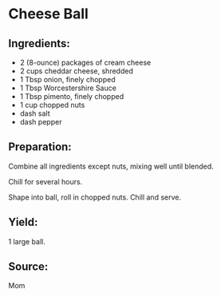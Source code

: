 Cheese Ball
===========

Ingredients:
------------

- 2 (8-ounce) packages of cream cheese 
- 2 cups cheddar cheese, shredded
- 1 Tbsp onion, finely chopped
- 1 Tbsp Worcestershire Sauce
- 1 Tbsp pimento, finely chopped
- 1 cup chopped nuts
- dash salt
- dash pepper

Preparation:
------------

Combine all ingredients except nuts, mixing well until blended.

Chill for several hours.

Shape into ball, roll in chopped nuts. Chill and serve.

Yield:
------

1 large ball.

Source:
-------
Mom